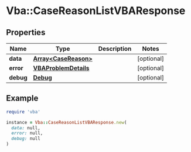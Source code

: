 # Vba::CaseReasonListVBAResponse

## Properties

| Name | Type | Description | Notes |
| ---- | ---- | ----------- | ----- |
| **data** | [**Array&lt;CaseReason&gt;**](CaseReason.md) |  | [optional] |
| **error** | [**VBAProblemDetails**](VBAProblemDetails.md) |  | [optional] |
| **debug** | [**Debug**](Debug.md) |  | [optional] |

## Example

```ruby
require 'vba'

instance = Vba::CaseReasonListVBAResponse.new(
  data: null,
  error: null,
  debug: null
)
```

